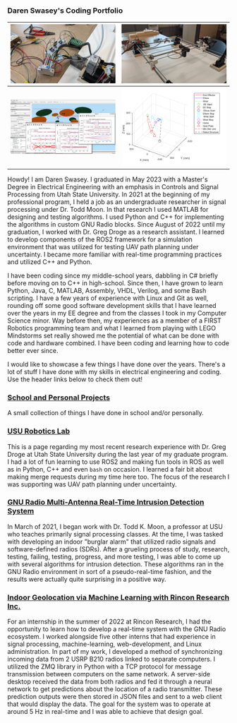 ### Daren Swasey's Coding Portfolio
| <img src="images/code_projects/mech/plotter_electronics.jpg" width="600"> | <img src="images/code_projects/mech/plotter_setup.jpg" width="600"> |
|:-:|:-:|
| <img src="images/robotics_lab/scenario.png" width="600"> | <img src="images/optimal_control/ocs2_optim.png" width="600"> |

Howdy! I am Daren Swasey. I graduated in May 2023 with a Master's Degree in Electrical Engineering 
with an emphasis in Controls and Signal Processing from Utah State University. In 2021 at the 
beginning of my professional program, I held a job as an undergraduate researcher in signal processing 
under Dr. Todd Moon. In that research I used MATLAB for designing and testing algorithms. I used 
Python and C++ for implementing the algorithms in custom GNU Radio blocks. Since August of 2022 
until my graduation, I worked with Dr. Greg Droge as a research assistant. I learned to develop 
components of the ROS2 framework for a simulation environment that was utilized for testing UAV 
path planning under uncertainty. I became more familiar with real-time programming practices and 
utilized C++ and Python.

I have been coding since my middle-school years, dabbling in C# briefly before moving on to C++ in 
high-school. Since then, I have grown to learn Python, Java, C, MATLAB, Assembly, VHDL, Verilog, 
and some Bash scripting. I have a few years of experience with Linux and Git as well, rounding 
off some good software development skills that I have learned over the years in my EE degree and 
from the classes I took in my Computer Science minor. Way before then, my experiences as a member 
of a FIRST Robotics programming team and what I learned from playing with LEGO Mindstorms set really 
showed me the potential of what can be done with code and hardware combined. I have been coding and 
learning how to code better ever since.

I would like to showcase a few things I have done over the years. There's a lot of stuff I 
have done with my skills in electrical engineering and coding. Use the header links below to check 
them out!

### [School and Personal Projects](pages/code_projects.md)
A small collection of things I have done in school and/or personally.

### [USU Robotics Lab](pages/idl.md)
This is a page regarding my most recent research experience with Dr. Greg Droge at Utah State University
during the last year of my graduate program. I had a lot of fun learning to use ROS2 and making fun tools
in ROS as well as in Python, C++ and even `bash` on occasion. I learned a fair bit about making merge
requests during my time here too. The focus of the research I was supporting was UAV path planning 
under uncertainty.

### [GNU Radio Multi-Antenna Real-Time Intrusion Detection System](pages/idl.md)
In March of 2021, I began work with Dr. Todd K. Moon, a professor at USU who teaches primarily 
signal processing classes. At the time, I was tasked with developing an indoor 
"burglar alarm" that utilized radio signals and software-defined radios (SDRs). After a grueling
process of study, research, testing, failing, testing, progress, and more testing, I was able to 
come up with several algorithms for intrusion detection. These algorithms ran in the GNU Radio 
environment in sort of a pseudo-real-time fashion, and the results were actually quite surprising
in a positive way.

### [Indoor Geolocation via Machine Learning with Rincon Research Inc.](pages/rincon.md)
For an internship in the summer of 2022 at Rincon Research, I had the opportunity to learn how to 
develop a real-time system with the GNU Radio ecosystem. I worked alongside five other interns that had 
experience in signal processing, machine-learning, web-development, and Linux administration. In 
part of my work, I developed a method of synchronizing incoming data from 2 USRP B210 radios linked 
to separate computers. I utilized the ZMQ library in Python with a TCP protocol for message 
transmission between computers on the same network. A server-side desktop received the data from 
both radios and fed it through a neural network to get predictions about the location of a radio 
transmitter. These prediction outputs were then stored in JSON files and sent to a web client 
that would display the data. The goal for the system was to operate at around 5 Hz in real-time and 
I was able to achieve that design goal.

<!--
**dswasey9608/dswasey9608** is a ✨ _special_ ✨ repository because its `README.md` (this file) appears on your GitHub profile.

Here are some ideas to get you started:

- 🔭 I’m currently working on ...
- 🌱 I’m currently learning ...
- 👯 I’m looking to collaborate on ...
- 🤔 I’m looking for help with ...
- 💬 Ask me about ...
- 📫 How to reach me: ...
- 😄 Pronouns: ...
- ⚡ Fun fact: ...
-->
